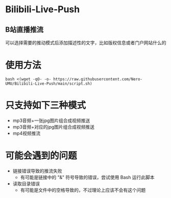 # Bilibili-Live-Push

## B站直播推流
可以选择需要的推动模式后添加描述性的文字，比如版权信息或者门户网站什么的

# 使用方法
```
bash <(wget -qO- -o- https://raw.githubusercontent.com/Nero-UMU/Bilibili-Live-Push/main/script.sh) 
```

# 只支持如下三种模式
- mp3音频+一张jpg图片组合成视频推送
- mp3音频+对应的jpg图片组合成视频推送
- mp4视频推流

# 可能会遇到的问题
- 链接错误导致的推流失败
    - 有可能是链接中的 "&" 符号导致的错误，尝试使用 Bash 运行此脚本
- 读取目录错误
    - 有可能是文件中的空格导致的，不过理论上应该不会有这个问题